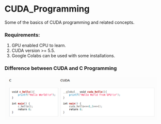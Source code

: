 # CUDA_Programming
Some of the basics of CUDA programming and related concepts.

### Requirements:
1. GPU enabled CPU to learn.  
2. CUDA version >= 5.5.  
3. Google Colabs can be used with some installations.  


### Difference between CUDA and C Programming
![Screenshot](Diff.png)


